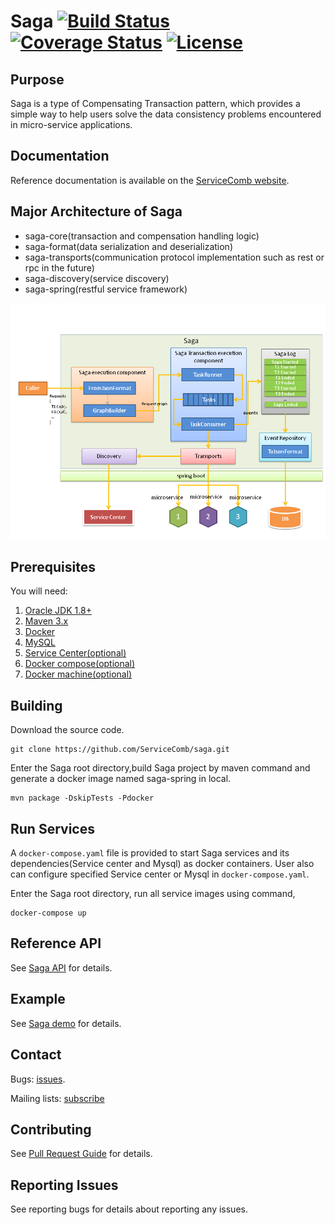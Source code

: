 # Saga [![Build Status](https://travis-ci.org/ServiceComb/ServiceComb-Saga.svg?branch=master)](https://travis-ci.org/ServiceComb/ServiceComb-Saga?branch=master) [![Coverage Status](https://coveralls.io/repos/github/ServiceComb/ServiceComb-Saga/badge.svg?branch=master)](https://coveralls.io/github/ServiceComb/ServiceComb-Saga?branch=master) [![License](https://img.shields.io/badge/license-Apache%202-4EB1BA.svg)](https://www.apache.org/licenses/LICENSE-2.0.html)

## Purpose
Saga is a type of Compensating Transaction pattern, which provides a simple way to help users solve the data consistency problems encountered in micro-service applications.

## Documentation
Reference documentation is available on the [ServiceComb website][servicecomb-website].

[servicecomb-website]: http://servicecomb.io/

## Major Architecture of Saga
* saga-core(transaction and compensation handling logic)
* saga-format(data serialization and deserialization)
* saga-transports(communication protocol implementation such as rest or rpc in the future)
* saga-discovery(service discovery)
* saga-spring(restful service framework)

![Saga](docs/static_files/saga.png) 

## Prerequisites
You will need:
1. [Oracle JDK 1.8+][jdk]
2. [Maven 3.x][maven]
3. [Docker][docker]
4. [MySQL][mysql]
5. [Service Center(optional)][service_center]
6. [Docker compose(optional)][docker_compose]
7. [Docker machine(optional)][docker_machine]


[jdk]: http://www.oracle.com/technetwork/java/javase/downloads/jdk8-downloads-2133151.html
[maven]: https://maven.apache.org/install.html
[docker]: https://www.docker.com/get-docker
[mysql]: https://dev.mysql.com/downloads/
[service_center]: https://github.com/ServiceComb/service-center
[docker_compose]: https://docs.docker.com/compose/install/
[docker_machine]: https://docs.docker.com/machine/install-machine/



## Building
Download the source code.
```
git clone https://github.com/ServiceComb/saga.git
```

Enter the Saga root directory,build Saga project by maven command and generate a docker image named saga-spring in local.
```
mvn package -DskipTests -Pdocker
```

## Run Services
A `docker-compose.yaml` file is provided to start Saga services and its dependencies(Service center and Mysql) as docker containers.
User also can configure specified Service center or Mysql in `docker-compose.yaml`.

Enter the Saga root directory, run all service images using command,
```
docker-compose up
```


## Reference API
See [Saga API](docs/api/api.md) for details.


## Example
See [Saga demo](https://github.com/ServiceComb/ServiceComb-Saga/tree/master/saga-demo) for details.

## Contact
Bugs: [issues](https://github.com/ServiceComb/saga/issues).

Mailing lists: [subscribe](mailto:dev-subscribe@servicecomb.incubator.apache.org) 

## Contributing
See [Pull Request Guide](http://servicecomb.io/developers/submit-codes/) for details.

## Reporting Issues
See reporting bugs for details about reporting any issues.

